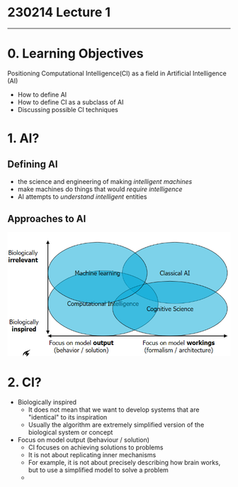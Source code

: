 # 230214 Lecture 1

---

# 0. Learning Objectives
Positioning Computational Intelligence(CI) as a field in Artificial Intelligence (AI)
- How to define AI
- How to define CI as a subclass of AI
- Discussing possible CI techniques

# 1. AI?
## Defining AI
- the science and engineering of making *intelligent machines*
- make machines do things that would *require intelligence*
- AI attempts to *understand intelligent* entities

## Approaches to AI
![img.png](img.png)

# 2. CI?
- Biologically inspired
  - It does not mean that we want to develop systems that are "identical" to its inspiration
  - Usually the algorithm are extremely simplified version of the biological system or concept
- Focus on model output (behaviour / solution)
  - CI focuses on achieving solutions to problems
  - It is not about replicating inner mechanisms
  - For example, it is not about precisely describing how brain works, but to use a simplified model to solve a problem
  - 